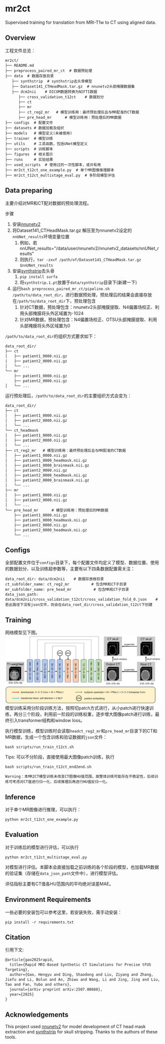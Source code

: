 # mr2ct
Supervised training for translation from MRI-T1w to CT using aligned data.

## Overview
工程文件总览：
```
mr2ct/
├── README.md
├── preprocess_paired_mr_ct  # 数据预处理
├── data  # 数据存放目录
   ├── synthstrip  # synthstrip去头骨模型
   ├── Dataset141_CTHeadMask.tar.gz  # nnunetv2头部掩膜数据集
   ├── dcm2nii    # DICOM数据转换为NIFTI数据
      ├── cross_validation_t12ct    # 数据划分
      ├── ct
      ├── mr
      ├── ct_reg2_mr   # 模型训练用：最终预处理后且与MR配准的CT数据
      ├── pre_head_mr      # 模型训练用：预处理后的MR数据
├── configs  # 配置文件
├── datasets # 数据加载及组织
├── models   # 模型定义(未被使用)
├── trainer  # 模型训练
├── utils    # 工具函数，包括UNet模型定义
├── scripts  # 训练脚本
├── figures  # 相关图示
├── runs     # 实验结果
├── used_scripts  # 使用过的一次性脚本，或许有用
├── mr2ct_t12ct_one_example.py  # 单个MR图像推理脚本
├── mr2ct_t12ct_multistage_eval.py  # 多阶段模型评估
```

## Data preparing
主要介绍对MR和CT配对数据的预处理流程。

步骤
1. 安装[nnunetv2](https://github.com/MIC-DKFZ/nnUNet/blob/master/documentation/installation_instructions.md)
2. 将Dataset141_CTHeadMask.tar.gz 解压至为nnunetv2设定的`nnUNet_results`环境变量位置
   1. 例如，若nnUNet_results="/data/user/nnunetv2/nnunetv2_datasets/nnUNet_results"
   2. 则执行，`tar -zxvf /path/of/Dataset141_CTHeadMask.tar.gz $nnUNet_results`
3. 安装[synthstrip](https://github.com/freesurfer/freesurfer/tree/dev/mri_synthstrip)去头骨
   1. `pip install surfa`
   2. 将`synthstrip.1.pt`放置于`data/synthstrip`目录下(新建一下)
4. 运行`bash preprocess_paired_mr_ct/pipeline.sh /path/to/data_root_dir`，进行数据预处理，预处理后的结果会直接存放在`/path/to/data_root_dir`下，预处理包含
   1. 针对CT数据，预处理包含：nnunetv2头部掩膜提取、N4偏置场校正、利用头部掩膜将头外区域置为-1024
   2. 针对MR数据，预处理包含：N4偏置场校正、OTSU头部掩膜提取、利用头部掩膜将头外区域置为0


`/path/to/data_root_dir`的组织方式要求如下：
```
data_root_dir/
├── ct
│   ├── patient1_0000.nii.gz
|   ├── patient2_0000.nii.gz
│   └── ...
└── mr
    ├── patient1_0000.nii.gz
    ├── patient2_0000.nii.gz
│   └── ...
```
运行预处理后，`/path/to/data_root_dir`的主要组织方式会变为：
```
data_root_dir/
├── ct
│   ├── patient1_0000.nii.gz
│   ├── patient2_0000.nii.gz
│   └── ...
└── ct_headmask
│   ├── patient1_0000.nii.gz
│   ├── patient2_0000.nii.gz
│   └── ...
├── ct_reg2_mr   # 模型训练用：最终预处理后且与MR配准的CT数据
│   ├── patient1_0000.nii.gz
│   ├── patient1_0000_headmask.nii.gz
│   ├── patient1_0000_brainmask.nii.gz
│   ├── patient2_0000.nii.gz
│   ├── patient2_0000_headmask.nii.gz
│   ├── patient2_0000_brainmask.nii.gz
│   └── ...
├── mr
│   ├── patient1_0000.nii.gz
│   ├── patient2_0000.nii.gz
│   └── ...
└── pre_head_mr      # 模型训练用：预处理后的MR数据
    ├── patient1_0000.nii.gz
    ├── patient1_0000_headmask.nii.gz
    ├── patient2_0000.nii.gz
    ├── patient2_0000_headmask.nii.gz
    └── ...
```

## Configs
全部配置文件位于`configs`目录下，每个配置文件均定义了模型、数据位置、使用的数据划分、以及训练超参数等，主要有以下四条数据配置需关注：
```
data_root_dir: data/dcm2nii    # 数据存放根目录
ct_subfolder_name: ct_reg2_mr          # 包含MR和CT子目录
mr_subfolder_name: pre_head_mr          # 包含MR和CT子目录
data_json_path: data/dcm2nii/cross_validation_t12ct/cross_validation_fold_0.json    # 若此路径下没有json文件，则会在data_root_dir/cross_validation_t12ct下创建
```


## Training
网络模型见下图。
![figure](figures/cyclegan_mr2ct_supervise.png)
模型训练采用分阶段训练方法，按照切patch方式进行，从小patch进行快速训练，再分三个阶段，利用前一阶段的训练权重，逐步增大图像patch进行训练，最终引入transformer结构和window loss。

执行模型训练，模型训练时会读取`headct_reg2_mr`和`pre_head_mr`目录下的CT和MR数据，生成一个包含训练和验证数据的`json`文件：
```
bash scripts/run_train_t12ct.sh
```

Tips: 可以不分阶段，直接使用最大图像patch训练，执行
```
bash scripts/run_train_t12ct_end2end.sh
```

```
Warning：本MR2CT模型训练未改变CT图像HU值范围，故整体训练可能存在不稳定性，后续训练可考虑对CT值进行归一化，后续推理后再进行HU值反归一化。
```

## Inference
对于单个MR图像进行推理，可以执行：
```
python mr2ct_t12ct_one_example.py
```

## Evaluation
对于训练后的模型进行评估，可以执行
```
python mr2ct_t12ct_multistage_eval.py
```
对模型进行评估。本脚本会直接加载之前训练的各个阶段的模型，也加载MR数据的验证集（存储在`data_json_path`文件中），进行模型评估。

评估指标主要有CT值各HU范围内的平均绝对误差MAE。


## Environment Requirements
一些必要的安装包可以参考这里，若安装失败，需手动安装：
```
pip install -r requirements.txt
```

## Citation
引用下文:
```
@article{gao2025rapid,
  title={Rapid MRI-Based Synthetic CT Simulations for Precise tFUS Targeting},
  author={Gao, Hengyu and Ding, Shaodong and Liu, Ziyang and Zhang, Jiefu and Li, Bolun and An, Zhiwu and Wang, Li and Jing, Jing and Liu, Tao and Fan, Yubo and others},
  journal={arXiv preprint arXiv:2507.08688},
  year={2025}
}
```

## Acknowledgements
This project used [nnunetv2](https://github.com/MIC-DKFZ/nnUNet/blob/master/documentation/installation_instructions.md) for model development of CT head mask extraction and [synthstrip](https://github.com/freesurfer/freesurfer/tree/dev/mri_synthstrip) for skull stripping. Thanks to the authors of these tools.
